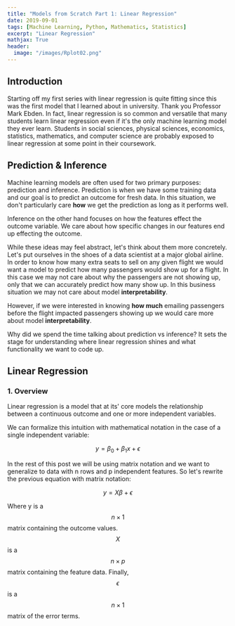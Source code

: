 ```yaml
---
title: "Models from Scratch Part 1: Linear Regression"
date: 2019-09-01
tags: [Machine Learning, Python, Mathematics, Statistics]
excerpt: "Linear Regression"
mathjax: True
header:
  image: "/images/Rplot02.png"
---
```

## Introduction

Starting off my first series with linear regression is quite fitting since this was the first model
that I learned about in university. Thank you Professor Mark Ebden. In fact,
linear regression is so common and versatile that many students learn linear regression even
if it's the only machine learning model they ever learn. Students in social sciences, physical sciences,
economics, statistics, mathematics, and computer science are probably exposed to linear regression at some point in their coursework.

## Prediction & Inference

Machine learning models are often used for two primary purposes: prediction and inference. Prediction
is when we have some training data and our goal is to predict an outcome for fresh data. In this situation,
we don't particularly care **how** we get the prediction as long as it performs well.

Inference on the other hand focuses on how the features effect the outcome variable. We care about
how specific changes in our features end up effecting the outcome.

While these ideas may feel abstract, let's think about them more concretely. Let's put ourselves in the shoes
of a data scientist at a major global airline. In order to know how many extra seats to sell on any given flight we would want a model to predict how many passengers would show up for a flight.  In this case we may not care about why the passengers are not showing up, only that we can accurately predict how many show up. In this business situation we may not care about model **interpretability**.

However, if we were interested in knowing **how much** emailing passengers before the flight impacted passengers showing up
we would care more about model **interpretability**.  

Why did we spend the time talking about prediction vs inference? It sets the stage for understanding where linear regression
shines and what functionality we want to code up.

## Linear Regression

### 1. Overview
Linear regression is a model that at its' core models the relationship between a continuous outcome and one or more independent variables.

We can formalize this intuition with mathematical notation in the case of a single independent variable:

$$ y = \beta_0 + \beta_1 x + \epsilon $$

In the rest of this post we will be using matrix notation and we want to generalize to data with n rows and p independent features. So let's rewrite the previous equation with matrix notation:

$$ y = X \beta + \epsilon $$

Where y is a $$ n \times 1 $$ matrix containing the outcome values. $$ X $$ is a $$n \times p $$ matrix containing the feature data. Finally, $$\epsilon$$ is a $$n \times 1 $$ matrix of the error terms.
